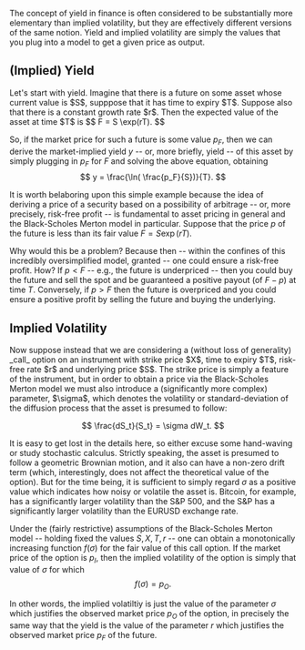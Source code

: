 The concept of yield in finance is often considered to be substantially more elementary than implied volatility, but they are effectively different versions of the same notion. Yield and implied volatility are simply the values that you plug into a model to get a given price as output.

<h2> (Implied) Yield </h2>
Let's start with yield. Imagine that there is a future on some asset whose current value is $S$, supppose that it has time to expiry $T$. Suppose also that there is a constant growth rate $r$. Then the expected value of the asset at time $T$ is
$$
F = S \exp(rT).
$$

So, if the market price for such a future is some value $p_F$, then we can derive the market-implied yield $y$ -- or, more briefly, yield -- of this asset by simply plugging in $p_F$ for $F$ and solving the above equation, obtaining
$$
y = \frac{\ln( \frac{p_F}{S})}{T}.
$$

It is worth belaboring upon this simple example because the idea of deriving a price of a security based on a possibility of arbitrage -- or, more precisely, risk-free profit -- is fundamental to asset pricing in general and the Black-Scholes Merton model in particular. Suppose that the price $p$ of the future is less than its fair value $F = S \exp(rT)$. 

Why would this be a problem? Because then -- within the confines of this incredibly oversimplified model, granted -- one could ensure a risk-free profit. How? If $p < F$ -- e.g., the future is underpriced -- then you could buy the future and sell the spot and be guaranteed a positive payout (of $F - p$) at time $T$. Conversely, if $p > F$ then the future is overpriced and you could ensure a positive profit by selling the future and buying the underlying.

<h2>Implied Volatility</h2>
Now suppose instead that we are considering a (without loss of generality) _call_ option on an instrument with strike price $X$, time to expiry $T$, risk-free rate $r$ and underlying price $S$. The strike price is simply a feature of the instrument, but in order to obtain a price via the Black-Scholes Merton model we must also introduce a (significantly more complex) parameter, $\sigma$, which denotes the volatility or standard-deviation of the diffusion process that the asset is presumed to follow:

$$
\frac{dS_t}{S_t} = \sigma dW_t.
$$

It is easy to get lost in the details here, so either excuse some hand-waving or study stochastic calculus. Strictly speaking, the asset is presumed to follow a geometric Brownian motion, and it also can have a non-zero drift term (which, interestingly, does not affect the theoretical value of the option). But for the time being, it is sufficient to simply regard $\sigma$ as a positive value which indicates how noisy or volatile the asset is. Bitcoin, for example, has a significantly larger volatility than the S&P 500, and the S&P has a significantly larger volatility than the EURUSD exchange rate.

Under the (fairly restrictive) assumptions of the Black-Scholes Merton model -- holding fixed the values $S, X, T, r$ -- one can obtain a monotonically increasing function $f(\sigma)$ for the fair value of this call option. If the market price of the option is $p_I$, then the implied volatility of the option is simply that value of $\sigma$ for which 
$$
f(\sigma) = p_O.
$$

In other words, the implied volatiltiy is just the value of the parameter $\sigma$ which justifies the observed market price $p_O$ of the option, in precisely the same way that the yield is the value of the parameter $r$ which justifies the observed market price $p_F$ of the future.